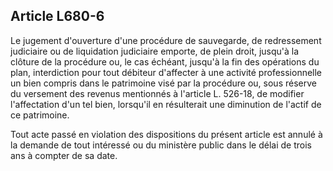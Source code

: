 Article L680-6
----
Le jugement d'ouverture d'une procédure de sauvegarde, de redressement
judiciaire ou de liquidation judiciaire emporte, de plein droit, jusqu'à la
clôture de la procédure ou, le cas échéant, jusqu'à la fin des opérations du
plan, interdiction pour tout débiteur d'affecter à une activité professionnelle
un bien compris dans le patrimoine visé par la procédure ou, sous réserve du
versement des revenus mentionnés à l'article L. 526-18, de modifier
l'affectation d'un tel bien, lorsqu'il en résulterait une diminution de l'actif
de ce patrimoine.

Tout acte passé en violation des dispositions du présent article est annulé à la
demande de tout intéressé ou du ministère public dans le délai de trois ans à
compter de sa date.

